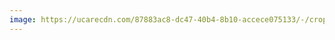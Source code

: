 ```yaml
---
image: https://ucarecdn.com/87883ac8-dc47-40b4-8b10-accece075133/-/crop/579x386/31,0/-/preview/
---
```

